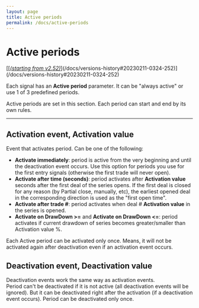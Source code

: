 ```yaml
---
layout: page
title: Active periods
permalink: /docs/active-periods
---
```


# Active periods
[[[*(starting from v2.52)*](/docs/versions-history#20230211-0324-252)](/docs/versions-history#20230211-0324-252)](/docs/versions-history#20230211-0324-252)

Each signal has an **Active period** parameter. It can be "always active" or use 1 of 3 predefined periods.

Active periods are set in this section. Each period can start and end by its own rules.


<hr>

## Activation event, Activation value

Event that activates period. Can be one of the following:
* **Activate immediately**: period is active from the very beginning and until the deactivation event occurs. Use this option for periods you use for the first entry signals (otherwise the first trade will never open).
* **Activate after time (seconds)**: period activates after **Activation value** seconds after the first deal of the series opens. If the first deal is closed for any reason (by Partial close, manually, etc), the earliest opened deal in the corresponding direction is used as the "first open time".
* **Activate after trade #**: period activates when deal # **Activation value** in the series is opened.
* **Activate on DrawDown >=** and **Activate on DrawDown <=**: period activates if current drawdown of series becomes greater/smaller than Activation value %.

Each Active period can be activated only once. Means, it will not be activated again after deactivation even if an activation event occurs.


## Deactivation event, Deactivation value

Deactivation events work the same way as activation events.<br/>
Period can't be deactivated if it is not active (all deactivation events will be ignored). But it can be deactivated right after the activation (if a deactivation event occurs). Period can be deactivated only once.
